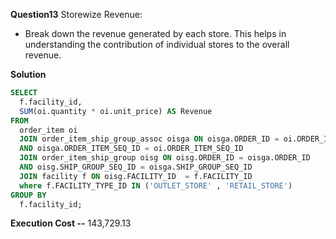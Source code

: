 **Question13**
Storewize Revenue:
- Break down the revenue generated by each store. This helps in understanding the contribution of individual stores to the overall revenue.

**Solution**
```sql
SELECT
  f.facility_id, 
  SUM(oi.quantity * oi.unit_price) AS Revenue 
FROM 
  order_item oi 
  JOIN order_item_ship_group_assoc oisga ON oisga.ORDER_ID = oi.ORDER_ID 
  AND oisga.ORDER_ITEM_SEQ_ID = oi.ORDER_ITEM_SEQ_ID 
  JOIN order_item_ship_group oisg ON oisg.ORDER_ID = oisga.ORDER_ID 
  AND oisg.SHIP_GROUP_SEQ_ID = oisga.SHIP_GROUP_SEQ_ID 
  JOIN facility f ON oisg.FACILITY_ID  = f.FACILITY_ID  
  where f.FACILITY_TYPE_ID IN ('OUTLET_STORE' , 'RETAIL_STORE') 
GROUP BY
  f.facility_id;
```
**Execution Cost --**
143,729.13
